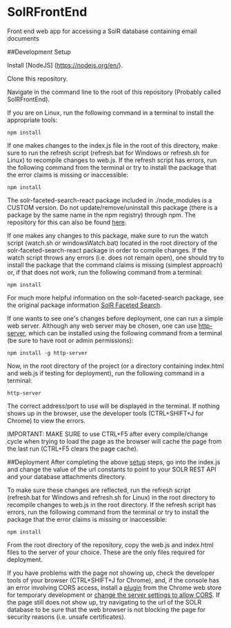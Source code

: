 # SolRFrontEnd
Front end web app for accessing a SolR database containing email documents

##Development Setup

Install [NodeJS] (https://nodejs.org/en/).

Clone this repository.

Navigate in the command line to the root of this repository (Probably called SolRFrontEnd).

If you are on Linux, run the following command in a terminal to install the appropriate tools:

```
npm install
```

If one makes changes to the index.js file in the root of this directory, make sure to run the refresh script (refresh.bat for Windows or refresh.sh for Linux) to recompile changes to web.js. If the refresh script has errors, run the following command from the terminal or try to install the package that the error claims is missing or inaccessible:

```
npm install
```

The solr-faceted-search-react package included in ./node_modules is a CUSTOM version. Do not update/remove/uninstall this package (there is a package by the same name in the npm registry) through npm. The repository for this can also be found [here](https://github.com/israelterrill/solr-faceted-search-custom). 

If one makes any changes to this package, make sure to run the watch script (watch.sh or windowsWatch.bat) located in the root directory of the solr-faceted-search-react package in order to compile changes. If the watch script throws any errors (i.e. does not remain open), one should try to install the package that the command claims is missing (simplest approach) or, if that does not work, run the following command from a terminal:

```
npm install
```

For much more helpful information on the solr-faceted-search package, see the original package information [SolR Faceted Search](https://github.com/HuygensING/solr-faceted-search-react).

If one wants to see one's changes before deployment, one can run a simple web server. Although any web server may be chosen, one can use [http-server](https://www.npmjs.com/package/http-server), which can be installed using the following command from a terminal (be sure to have root or admin permissions):

```
npm install -g http-server
```

Now, in the root directory of the project (or a directory containing index.html and web.js if testing for deployment), run the following command in a terminal:

```
http-server
```

The correct address/port to use will be displayed in the terminal. If nothing shows up in the browser, use the developer tools (CTRL+SHIFT+J for Chrome) to view the errors.

IMPORTANT: MAKE SURE to use CTRL+F5 after every compile/change cycle when trying to load the page as the browser will cache the page from the last run (CTRL+F5 clears the page cache).

##Deployment
After completing the above [setup](#development-setup) steps, go into the index.js and change the value of the url constants to point to your SOLR REST API and your database attachments directory.

To make sure these changes are reflected, run the refresh script (refresh.bat for Windows and refresh.sh for Linux) in the root directory to recompile changes to web.js in the root directory.  If the refresh script has errors, run the following command from the terminal or try to install the package that the error claims is missing or inaccessible:

```
npm install
```

From the root directory of the repository, copy the web.js and index.html files to the server of your choice. These are the only files required for deployment.

If you have problems with the page not showing up, check the developer tools of your browser (CTRL+SHIFT+J for Chrome), and, if the console has an error involving CORS access, install a [plugin](https://chrome.google.com/webstore/detail/allow-control-allow-origi/nlfbmbojpeacfghkpbjhddihlkkiljbi?hl=en) from the Chrome web store for temporary development or [change the server settings to allow CORS](http://marianoguerra.org/posts/enable-cors-in-apache-solr.html). If the page still does not show up, try navigating to the url of the SOLR database to be sure that the web browser is not blocking the page for security reasons (i.e. unsafe certificates).

